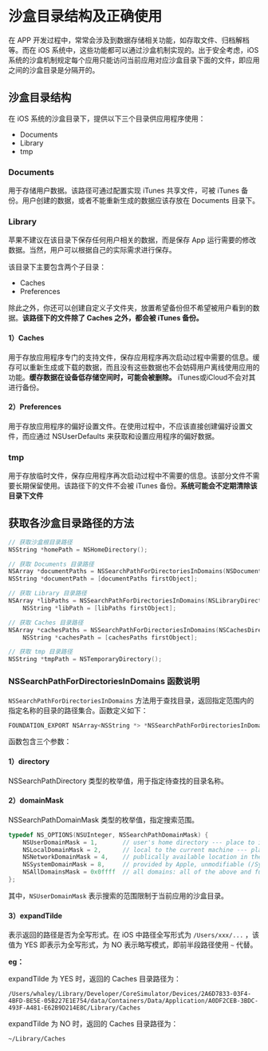 # 沙盒目录结构及正确使用

在 APP 开发过程中，常常会涉及到数据存储相关功能，如存取文件、归档解档等。而在 iOS 系统中，这些功能都可以通过沙盒机制实现的。出于安全考虑，iOS 系统的沙盒机制规定每个应用只能访问当前应用对应沙盒目录下面的文件，即应用之间的沙盒目录是分隔开的。

## 沙盒目录结构

在 iOS 系统的沙盒目录下，提供以下三个目录供应用程序使用：

* Documents
* Library
* tmp

### Documents

用于存储用户数据。该路径可通过配置实现 iTunes 共享文件，可被 iTunes 备份。用户创建的数据，或者不能重新生成的数据应该存放在 Documents 目录下。

### Library

苹果不建议在该目录下保存任何用户相关的数据，而是保存 App 运行需要的修改数据。当然，用户可以根据自己的实际需求进行保存。

该目录下主要包含两个子目录：

* Caches
* Preferences

除此之外，你还可以创建自定义子文件夹，放置希望备份但不希望被用户看到的数据。**该路径下的文件除了 Caches 之外，都会被 iTunes 备份。**

#### 1）Caches

用于存放应用程序专门的支持文件，保存应用程序再次启动过程中需要的信息。缓存可以重新生成或下载的数据，而且没有这些数据也不会妨碍用户离线使用应用的功能。**缓存数据在设备低存储空间时，可能会被删除。** iTunes或iCloud不会对其进行备份。

#### 2）Preferences

用于存放应用程序的偏好设置文件。在使用过程中，不应该直接创建偏好设置文件，而应通过 NSUserDefaults 来获取和设置应用程序的偏好数据。

### tmp

用于存放临时文件，保存应用程序再次启动过程中不需要的信息。该部分文件不需要长期保留使用。该路径下的文件不会被 iTunes 备份。**系统可能会不定期清除该目录下文件**

## 获取各沙盒目录路径的方法

```objective-c
// 获取沙盒根目录路径
NSString *homePath = NSHomeDirectory();

// 获取 Documents 目录路径
NSArray *documentPaths = NSSearchPathForDirectoriesInDomains(NSDocumentDirectory, NSUserDomainMask, YES);
NSString *documentPath = [documentPaths firstObject];

// 获取 Library 目录路径
NSArray *libPaths = NSSearchPathForDirectoriesInDomains(NSLibraryDirectory, NSUserDomainMask, YES);
    NSString *libPath = [libPaths firstObject];

// 获取 Caches 目录路径
NSArray *cachesPaths = NSSearchPathForDirectoriesInDomains(NSCachesDirectory, NSUserDomainMask, YES);
    NSString *cachesPath = [cachesPaths firstObject];

// 获取 tmp 目录路径
NSString *tmpPath = NSTemporaryDirectory();
```

### NSSearchPathForDirectoriesInDomains 函数说明

`NSSearchPathForDirectoriesInDomains` 方法用于查找目录，返回指定范围内的指定名称的目录的路径集合。函数定义如下：

```c
FOUNDATION_EXPORT NSArray<NSString *> *NSSearchPathForDirectoriesInDomains(NSSearchPathDirectory directory, NSSearchPathDomainMask domainMask, BOOL expandTilde);
```

函数包含三个参数：

#### 1）directory

NSSearchPathDirectory 类型的枚举值，用于指定待查找的目录名称。

#### 2）domainMask

NSSearchPathDomainMask 类型的枚举值，指定搜索范围。

```objective-c
typedef NS_OPTIONS(NSUInteger, NSSearchPathDomainMask) {
    NSUserDomainMask = 1,       // user's home directory --- place to install user's personal items (~)
    NSLocalDomainMask = 2,      // local to the current machine --- place to install items available to everyone on this machine (/Library)
    NSNetworkDomainMask = 4,    // publically available location in the local area network --- place to install items available on the network (/Network)
    NSSystemDomainMask = 8,     // provided by Apple, unmodifiable (/System)
    NSAllDomainsMask = 0x0ffff  // all domains: all of the above and future items
};
```

其中，`NSUserDomainMask` 表示搜索的范围限制于当前应用的沙盒目录。

#### 3）expandTilde

表示返回的路径是否为全写形式。在 iOS 中路径全写形式为 `/Users/xxx/...` ，该值为 YES 即表示为全写形式，为 NO 表示略写模式，即前半段路径使用 `~` 代替。

**eg：**

expandTilde 为 YES 时，返回的 Caches 目录路径为：

```
/Users/whaley/Library/Developer/CoreSimulator/Devices/2A6D7833-03F4-4BFD-BE5E-05B227E1E754/data/Containers/Data/Application/A0DF2CEB-3BDC-493F-A481-E62B9D214E8C/Library/Caches
```

expandTilde 为 NO 时，返回的 Caches 目录路径为：

```
~/Library/Caches
```